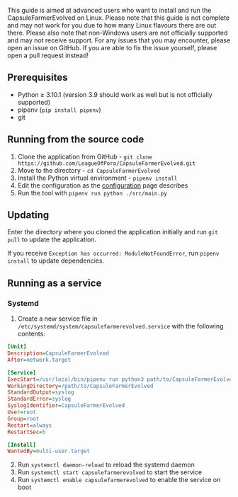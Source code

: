 This guide is aimed at advanced users who want to install and run the CapsuleFarmerEvolved on Linux.
Please note that this guide is not complete and may not work for you due to how many Linux flavours there are out there. 
Please also note that non-Windows users are not officially supported and may not receive support. For any issues that you may encounter, please open an issue on GitHub. If you are able to fix the issue yourself, please open a pull request instead! 

## Prerequisites
- Python ≥ 3.10.1 (version 3.9 should work as well but is not officially supported)
- pipenv (`pip install pipenv`)
- git

## Running from the source code
1. Clone the application from GitHub - `git clone https://github.com/LeagueOfPoro/CapsuleFarmerEvolved.git`
2. Move to the directory -  `cd CapsuleFarmerEvolved`
3. Install the Python virtual environment - `pipenv install`
4. Edit the configuration as the [configuration](https://github.com/LeagueOfPoro/CapsuleFarmerEvolved/wiki/Configuration) page describes
5. Run the tool with `pipenv run python ./src/main.py`

## Updating
Enter the directory where you cloned the application initially and run `git pull` to update the application.

If you receive `Exception has occurred: ModuleNotFoundError`, run `pipenv install` to update dependencies.

## Running as a service

### Systemd
1. Create a new service file in `/etc/systemd/system/capsulefarmerevolved.service` with the following contents:
```ini
[Unit]
Description=CapsuleFarmerEvolved
After=network.target

[Service]
ExecStart=/usr/local/bin/pipenv run python3 path/to/CapsuleFarmerEvolved/src/main.py
WorkingDirectory=/path/to/CapsuleFarmerEvolved
StandardOutput=syslog
StandardError=syslog
SyslogIdentifier=CapsuleFarmerEvolved
User=root
Group=root
Restart=always
RestartSec=5

[Install]
WantedBy=multi-user.target
```
2. Run `systemctl daemon-reload` to reload the systemd daemon
3. Run `systemctl start capsulefarmerevolved` to start the service
4. Run `systemctl enable capsulefarmerevolved` to enable the service on boot

